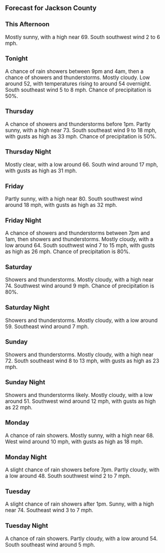 <div>
   <h2>Forecast for Jackson County</h2>
   <p>
      <div style="font-size:120%">
         <h3>This Afternoon</h3>Mostly sunny, with a high near 69. South southwest wind 2 to 6 mph.<br></div>
   </p>
   <p>
      <div style="font-size:120%">
         <h3>Tonight</h3>A chance of rain showers between 9pm and 4am, then a chance of showers and thunderstorms. Mostly cloudy. Low around 52, with
         temperatures rising to around 54 overnight. South southeast wind 5 to 8 mph. Chance of precipitation is 50%.<br></div>
   </p>
   <p>
      <div style="font-size:120%">
         <h3>Thursday</h3>A chance of showers and thunderstorms before 1pm. Partly sunny, with a high near 73. South southeast wind 9 to 18 mph, with
         gusts as high as 33 mph. Chance of precipitation is 50%.<br></div>
   </p>
   <p>
      <div style="font-size:120%">
         <h3>Thursday Night</h3>Mostly clear, with a low around 66. South wind around 17 mph, with gusts as high as 31 mph.<br></div>
   </p>
   <p>
      <div style="font-size:120%">
         <h3>Friday</h3>Partly sunny, with a high near 80. South southwest wind around 18 mph, with gusts as high as 32 mph.<br></div>
   </p>
   <p>
      <div style="font-size:120%">
         <h3>Friday Night</h3>A chance of showers and thunderstorms between 7pm and 1am, then showers and thunderstorms. Mostly cloudy, with a low around
         64. South southwest wind 7 to 15 mph, with gusts as high as 26 mph. Chance of precipitation is 80%.<br></div>
   </p>
   <p>
      <div style="font-size:120%">
         <h3>Saturday</h3>Showers and thunderstorms. Mostly cloudy, with a high near 74. Southwest wind around 9 mph. Chance of precipitation is 80%.<br></div>
   </p>
   <p>
      <div style="font-size:120%">
         <h3>Saturday Night</h3>Showers and thunderstorms. Mostly cloudy, with a low around 59. Southeast wind around 7 mph.<br></div>
   </p>
   <p>
      <div style="font-size:120%">
         <h3>Sunday</h3>Showers and thunderstorms. Mostly cloudy, with a high near 72. South southeast wind 8 to 13 mph, with gusts as high as 23
         mph.<br></div>
   </p>
   <p>
      <div style="font-size:120%">
         <h3>Sunday Night</h3>Showers and thunderstorms likely. Mostly cloudy, with a low around 51. Southwest wind around 12 mph, with gusts as high as
         22 mph.<br></div>
   </p>
   <p>
      <div style="font-size:120%">
         <h3>Monday</h3>A chance of rain showers. Mostly sunny, with a high near 68. West wind around 10 mph, with gusts as high as 18 mph.<br></div>
   </p>
   <p>
      <div style="font-size:120%">
         <h3>Monday Night</h3>A slight chance of rain showers before 7pm. Partly cloudy, with a low around 48. South southwest wind 2 to 7 mph.<br></div>
   </p>
   <p>
      <div style="font-size:120%">
         <h3>Tuesday</h3>A slight chance of rain showers after 1pm. Sunny, with a high near 74. Southeast wind 3 to 7 mph.<br></div>
   </p>
   <p>
      <div style="font-size:120%">
         <h3>Tuesday Night</h3>A chance of rain showers. Partly cloudy, with a low around 54. South southeast wind around 5 mph.<br></div>
   </p>
</div>